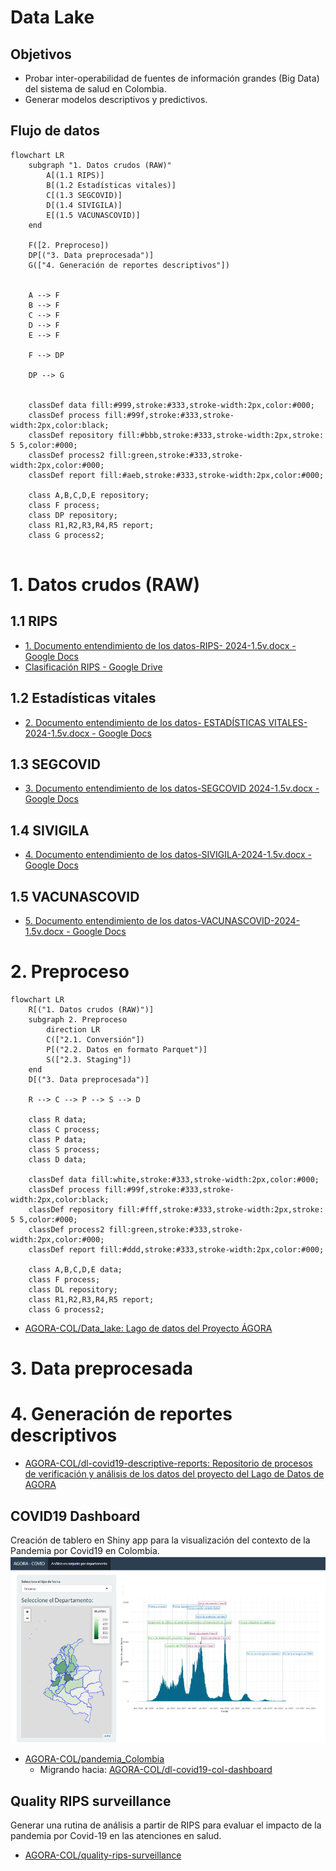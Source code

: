 # Data Lake

## Objetivos
- Probar inter-operabilidad de fuentes de información grandes (Big Data) del sistema de salud en Colombia.
- Generar modelos descriptivos y predictivos. 

## Flujo de datos
```mermaid
flowchart LR
    subgraph "1. Datos crudos (RAW)"
        A[(1.1 RIPS)]
        B[(1.2 Estadísticas vitales)]
        C[(1.3 SEGCOVID)]
        D[(1.4 SIVIGILA)]
        E[(1.5 VACUNASCOVID)]
    end

    F([2. Preproceso])
    DP[("3. Data preprocesada")]
    G(["4. Generación de reportes descriptivos"])


    A --> F
    B --> F
    C --> F
    D --> F
    E --> F

    F --> DP
    
    DP --> G


    classDef data fill:#999,stroke:#333,stroke-width:2px,color:#000;
    classDef process fill:#99f,stroke:#333,stroke-width:2px,color:black;
    classDef repository fill:#bbb,stroke:#333,stroke-width:2px,stroke: 5 5,color:#000;
    classDef process2 fill:green,stroke:#333,stroke-width:2px,color:#000;
    classDef report fill:#aeb,stroke:#333,stroke-width:2px,color:#000;

    class A,B,C,D,E repository;
    class F process;
    class DP repository;
    class R1,R2,R3,R4,R5 report;
    class G process2;


```

# 1. Datos crudos (RAW)
## 1.1 RIPS
- [1. Documento entendimiento de los datos-RIPS- 2024-1.5v.docx - Google Docs](https://docs.google.com/document/d/1v1sbOreJdBO0SDKUqhwKxVJw9MxYego8/edit)
- [Clasificación RIPS - Google Drive](https://drive.google.com/drive/folders/1pApPVLWTkwgCbYgMG0tAWkvJDn2RRe1K)
## 1.2 Estadísticas vitales
- [2. Documento entendimiento de los datos- ESTADÍSTICAS VITALES- 2024-1.5v.docx - Google Docs](https://docs.google.com/document/d/1iS1R8nHHWaVkTCsxTbTI5t9atf6AJeuR/edit)
## 1.3 SEGCOVID
- [3. Documento entendimiento de los datos-SEGCOVID 2024-1.5v.docx - Google Docs](https://docs.google.com/document/d/1ErjxN7yliQpPZoOO_h-7L-Qg5XQCONbd/edit)
## 1.4 SIVIGILA
- [4. Documento entendimiento de los datos-SIVIGILA-2024-1.5v.docx - Google Docs](https://docs.google.com/document/d/17mFQoDqTd8Azzy9971D3XkibAzFu6egv/edit)
## 1.5 VACUNASCOVID
- [5. Documento entendimiento de los datos-VACUNASCOVID-2024-1.5v.docx - Google Docs](https://docs.google.com/document/d/1kIC2y6j7VdZ7J-GziTIGz7EuRUx8Aec9/edit)

# 2. Preproceso
```mermaid
flowchart LR
    R[("1. Datos crudos (RAW)")]
    subgraph 2. Preproceso
        direction LR
        C(["2.1. Conversión"])
        P[("2.2. Datos en formato Parquet")]
        S(["2.3. Staging"])
    end
    D[("3. Data preprocesada")]

    R --> C --> P --> S --> D

    class R data;
    class C process;
    class P data;
    class S process;
    class D data;

    classDef data fill:white,stroke:#333,stroke-width:2px,color:#000;
    classDef process fill:#99f,stroke:#333,stroke-width:2px,color:black;
    classDef repository fill:#fff,stroke:#333,stroke-width:2px,stroke: 5 5,color:#000;
    classDef process2 fill:green,stroke:#333,stroke-width:2px,color:#000;
    classDef report fill:#ddd,stroke:#333,stroke-width:2px,color:#000;

    class A,B,C,D,E data;
    class F process;
    class DL repository;
    class R1,R2,R3,R4,R5 report;
    class G process2;    

```
- [AGORA-COL/Data_lake: Lago de datos del Proyecto ÁGORA](https://github.com/AGORA-COL/Data_lake)

# 3. Data preprocesada
# 4. Generación de reportes descriptivos
- [AGORA-COL/dl-covid19-descriptive-reports: Repositorio de procesos de verificación y análisis de los datos del proyecto del Lago de Datos de AGORA](https://github.com/AGORA-COL/dl-covid19-descriptive-reports)

## COVID19 Dashboard
Creación de tablero en Shiny app para la visualización del contexto de la Pandemia por Covid19 en Colombia.
![alt text](images/image.png)
- [AGORA-COL/pandemia_Colombia](https://github.com/AGORA-COL/pandemia_Colombia) 
  - Migrando hacia: [AGORA-COL/dl-covid19-col-dashboard](https://github.com/AGORA-COL/dl-covid19-col-dashboard)

## Quality RIPS surveillance
Generar una rutina de análisis a partir de RIPS para evaluar el impacto de la pandemia por Covid-19 en las atenciones en salud.
- [AGORA-COL/quality-rips-surveillance](https://github.com/AGORA-COL/quality-rips-surveillance)


